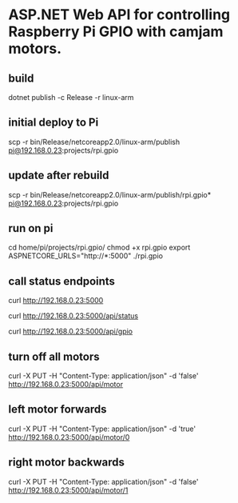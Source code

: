 # ASP.NET Web API for controlling Raspberry Pi GPIO with camjam motors.

## build

dotnet publish -c Release -r linux-arm

## initial deploy to Pi

scp -r bin/Release/netcoreapp2.0/linux-arm/publish  pi@192.168.0.23:projects/rpi.gpio

## update after rebuild
scp -r bin/Release/netcoreapp2.0/linux-arm/publish/rpi.gpio*  pi@192.168.0.23:projects/rpi.gpio

## run on pi

cd home/pi/projects/rpi.gpio/
chmod +x rpi.gpio
export ASPNETCORE_URLS="http://*:5000"
./rpi.gpio

## call status endpoints

curl http://192.168.0.23:5000

curl http://192.168.0.23:5000/api/status

curl http://192.168.0.23:5000/api/gpio

## turn off all motors
curl -X PUT -H "Content-Type: application/json" -d 'false' http://192.168.0.23:5000/api/motor 

## left motor forwards
curl -X PUT -H "Content-Type: application/json" -d 'true' http://192.168.0.23:5000/api/motor/0


## right motor backwards
curl -X PUT -H "Content-Type: application/json" -d 'false' http://192.168.0.23:5000/api/motor/1